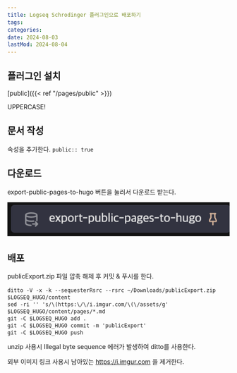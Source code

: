 ```yaml
---
title: Logseq Schrodinger 플러그인으로 배포하기
tags:
categories:
date: 2024-08-03
lastMod: 2024-08-04
---
```



## 플러그인 설치

[public]({{< ref "/pages/public" >}})

UPPERCASE!

## 문서 작성

속성을 추가한다. `public:: true`



## 다운로드

export-public-pages-to-hugo 버튼을 눌러서 다운로드 받는다.

![caption](/assets/golowgw.png#center)







## 배포

publicExport.zip 파일 압축 해제 후 커밋 & 푸시를 한다.

```shell
ditto -V -x -k --sequesterRsrc --rsrc ~/Downloads/publicExport.zip $LOGSEQ_HUGO/content
sed -ri '' 's/\(https:\/\/i.imgur.com/\(\/assets/g' $LOGSEQ_HUGO/content/pages/*.md
git -C $LOGSEQ_HUGO add .
git -C $LOGSEQ_HUGO commit -m 'publicExport'
git -C $LOGSEQ_HUGO push
```



unzip 사용시 Illegal byte sequence 에러가 발생하여 ditto를 사용한다.

외부 이미지 링크 사용시 남아있는 https://i.imgur.com 을 제거한다.




